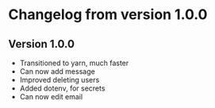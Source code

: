 # Changelog from version 1.0.0

## Version 1.0.0

- Transitioned to yarn, much faster
- Can now add message
- Improved deleting users
- Added dotenv, for secrets
- Can now edit email
